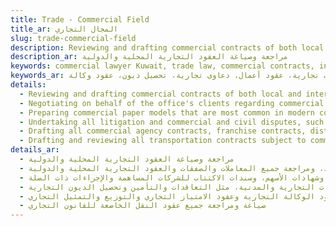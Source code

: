 ```yaml
---
title: Trade - Commercial Field
title_ar: المجال التجاري
slug: trade-commercial-field
description: Reviewing and drafting commercial contracts of both local and international nature
description_ar: مراجعة وصياغة العقود التجارية المحلية والدولية
keywords: commercial lawyer Kuwait, trade law, commercial contracts, international trade, franchise agreements, distribution agreements, commercial agency, commercial disputes, business contracts, commercial litigation, debt collection, agency agreements
keywords_ar: محامي تجاري الكويت، قانون التجارة، عقود تجارية، تجارة دولية، عقود امتياز تجاري، عقود توزيع، وكالة تجارية، نزاعات تجارية، عقود أعمال، دعاوى تجارية، تحصيل ديون، عقود وكالة
details:
  - Reviewing and drafting commercial contracts of both local and international nature
  - Negotiating on behalf of the office's clients regarding commercial deals and contracts of both local and international nature, giving advice and advice, and auditing all local and international transactions, deals and commercial contracts
  - Preparing commercial paper models that are most common in modern commercial work, such as promissory notes, assignments of rights, preparing models for commercial deeds, endorsable storage deeds, share certificates, Subscription bonds for joint-stock companies and related procedures
  - Undertaking all litigation and commercial and civil disputes, such as contracting, insurance and collection of commercial debts
  - Drafting all commercial agency contracts, franchise contracts, distribution and commercial representation
  - Drafting and reviewing all transportation contracts subject to commercial law
details_ar:
  - مراجعة وصياغة العقود التجارية المحلية والدولية
  - التفاوض نيابةً عن عملاء المكتب بشأن الصفقات والعقود التجارية المحلية والدولية، وتقديم المشورة والإرشاد، ومراجعة جميع المعاملات والصفقات والعقود التجارية المحلية والدولية
  - إعداد نماذج الأوراق التجارية الأكثر شيوعاً في العمل التجاري الحديث، مثل الكمبيالات، وحوالات الحقوق، وإعداد نماذج السندات التجارية، وسندات الإيداع القابلة للتظهير، وشهادات الأسهم، وسندات الاكتتاب للشركات المساهمة والإجراءات ذات الصلة
  - القيام بجميع أعمال التقاضي والنزاعات التجارية والمدنية، مثل التعاقدات والتأمين وتحصيل الديون التجارية
  - صياغة جميع عقود الوكالة التجارية وعقود الامتياز التجاري والتوزيع والتمثيل التجاري
  - صياغة ومراجعة جميع عقود النقل الخاضعة للقانون التجاري
---
```

